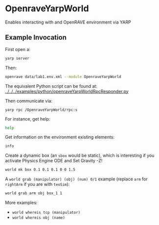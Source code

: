 # OpenraveYarpWorld

Enables interacting with and OpenRAVE environment via YARP

## Example Invocation

First open a:
```bash
yarp server
```

Then:
```bash
openrave data/lab1.env.xml --module OpenraveYarpWorld
```
The equivalent Python script can be found at: [../../../examples/python/openraveYarpWorldRpcResponder.py](../../../examples/python/openraveYarpWorldRpcResponder.py)

Then communicate via:
```
yarp rpc /OpenraveYarpWorld/rpc:s
```

For instance, get help:
```bash
help
```

Get information on the environment existing elements:
```bash
info
```

Create a dynamic box (an `sbox` would be static), which is interesting if you activate Physics Engine ODE and Set Gravity -Z!
```bash
world mk box 0.1 0.1 0.1 0 0 1.5
```

A `world grab (manipulator) (obj) (num) 0/1` example (replace `arm` for `rightArm` if you are with `teoSim`):
```bash
world grab arm obj box_1 1
```

More examples:
- `world whereis tcp (manipulator)`
- `world whereis obj (name)`
